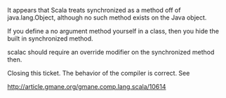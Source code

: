 It appears that Scala treats synchronized as a method off of java.lang.Object,
although no such method exists on the Java object.

If you define a no argument method yourself in a class, then you hide the built
in synchronized method.

scalac should require an override modifier on the synchronized method then.

Closing this ticket.  The behavior of the compiler is correct.  See

http://article.gmane.org/gmane.comp.lang.scala/10614

